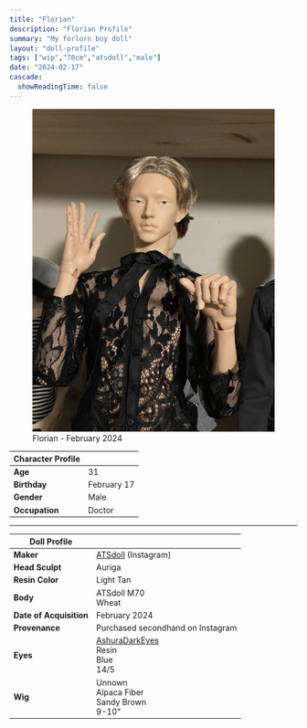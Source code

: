 ```yaml
---
title: "Florian"
description: "Florian Profile"
summary: "My forlorn boy doll"
layout: "doll-profile"
tags: ["wip","70cm","atsdoll","male"]
date: "2024-02-17"
cascade:
  showReadingTime: false
---
```

<div class="flex gap-4 flex-row flex-wrap">
  <div><figure><img src="feature.jpeg" class="doll-profile-img" class="doll-profile-img" alt="A tan male doll with blond hair" width="500"><figcaption>Florian - February 2024</figcaption></figure></div>
  <div>

| Character Profile | |
| ----- | ---|
| **Age** | 31 |
| **Birthday** | February 17 |
| **Gender** | Male |
| **Occupation** | Doctor |

---

| Doll Profile | |
| ----- | ---|
| **Maker** | [ATSdoll](https://www.instagram.com/atsdoll/) (Instagram) |
| **Head Sculpt** | Auriga |
| **Resin Color** | Light Tan |
| **Body** | ATSdoll M70 <br> Wheat |
| **Date of Acquisition** | February 2024 |
| **Provenance** | Purchased secondhand on Instagram|
| **Eyes** | [AshuraDarkEyes](https://www.etsy.com/shop/ashuradarkeyes) <br> Resin <br> Blue <br> 14/5 |
| **Wig** | Unnown <br> Alpaca Fiber <br> Sandy Brown <br> 9-10" |

  </div>
</div>